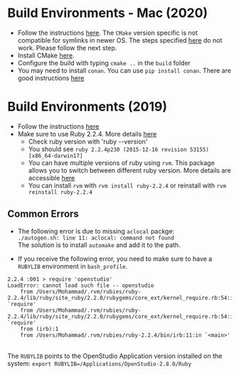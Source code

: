 # Build Environments - Mac (2020)
* Follow the instructions [here](https://github.com/NREL/OpenStudio/wiki/Configuring-OpenStudio-Build-Environments). The `CMake` version specific is not compatible for symlinks in newer OS. The steps specified [here](https://stackoverflow.com/questions/30668601/installing-cmake-command-line-tools-on-a-mac) do not work. Please follow the next step. 
* Install CMake [here](https://cmake.org/download/).
* Configure the build with typing `cmake ..` in the `build` folder
* You may need to install `conan`. You can use `pip install conan`. There are good instructions [here](https://docs.conan.io/en/latest/installation.html)


# Build Environments (2019)
* Follow the instructions [here](https://github.com/NREL/OpenStudio/wiki/Configuring-OpenStudio-Build-Environments)
* Make sure to use Ruby 2.2.4. More details [here](https://github.com/NREL/OpenStudio-extension-gem#mac-installation)
  * Check ruby version with 'ruby --version'
  * You should see `ruby 2.2.4p230 (2015-12-16 revision 53155) [x86_64-darwin17]`
  * You can have multiple versions of ruby using `rvm`. This package allows you to switch between different ruby version. More details are accessible [here](https://rvm.io/)
  * You can install `rvm` with `rvm install ruby-2.2.4` or reinstall with `rvm reinstall ruby-2.2.4`


## Common Errors

* The following error is due to missing `aclocal` packge:
\
`./autogen.sh: line 11: aclocal: command not found`
\
The solution is to install `automake` and add it to the path.

* If you receive the following error, you need to make sure to have a `RUBYLIB` environment in `bash_profile`.

```
2.2.4 :001 > require 'openstudio'
LoadError: cannot load such file -- openstudio
	from /Users/Mohammad/.rvm/rubies/ruby-2.2.4/lib/ruby/site_ruby/2.2.0/rubygems/core_ext/kernel_require.rb:54:in `require'
	from /Users/Mohammad/.rvm/rubies/ruby-2.2.4/lib/ruby/site_ruby/2.2.0/rubygems/core_ext/kernel_require.rb:54:in `require'
	from (irb):1
	from /Users/Mohammad/.rvm/rubies/ruby-2.2.4/bin/irb:11:in `<main>'
```
\
The `RUBYLIB` points to the OpenStudio Application version installed on the system: `export RUBYLIB=/Applications/OpenStudio-2.8.0/Ruby`

